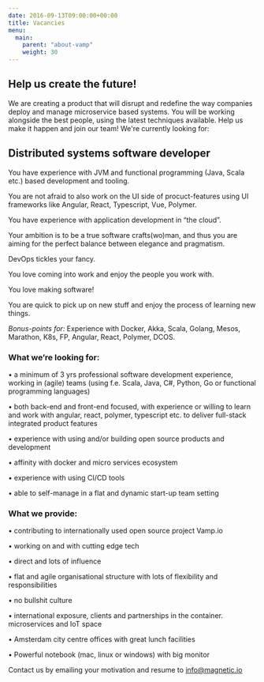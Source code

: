 ```yaml
---
date: 2016-09-13T09:00:00+00:00
title: Vacancies
menu:
  main:
    parent: "about-vamp"
    weight: 30
---
```

## Help us create the future!

We are creating a product that will disrupt and redefine the way companies deploy and manage microservice based systems. You will be working alongside the best people, using the latest techniques available. Help us make it happen and join our team! We're currently looking for:

## Distributed systems software developer

You have experience with JVM and functional programming (Java, Scala etc.) based development and tooling.

You are not afraid to also work on the UI side of procuct-features using UI frameworks like Angular, React, Typescript, Vue, Polymer.

You have experience with application development in “the cloud”.

Your ambition is to be a true software crafts(wo)man, and thus you are aiming for the perfect balance between elegance and pragmatism.

DevOps tickles your fancy.

You love coming into work and enjoy the people you work with.

You love making software!

You are quick to pick up on new stuff and enjoy the process of learning new things.

*Bonus-points for:*
Experience with Docker, Akka, Scala, Golang, Mesos, Marathon, K8s, FP, Angular, React, Polymer, DCOS.

### What we’re looking for:
• a minimum of 3 yrs professional software development experience, working in (agile) teams (using f.e. Scala, Java, C#, Python, Go or functional programming languages)

• both back-end and front-end focused, with experience or willing to learn and work with angular, react, polymer, typescript etc. to deliver full-stack integrated product features

• experience with using and/or building open source products and development

• affinity with docker and micro services ecosystem

• experience with using CI/CD tools

• able to self-manage in a flat and dynamic start-up team setting

### What we provide:
• contributing to internationally used open source project Vamp.io

• working on and with cutting edge tech

• direct and lots of influence

• flat and agile organisational structure with lots of flexibility and responsibilities

• no bullshit culture

• international exposure, clients and partnerships in the container. microservices and IoT space

• Amsterdam city centre offices with great lunch facilities

• Powerful notebook (mac, linux or windows) with big monitor

Contact us by emailing your motivation and resume to info@magnetic.io
